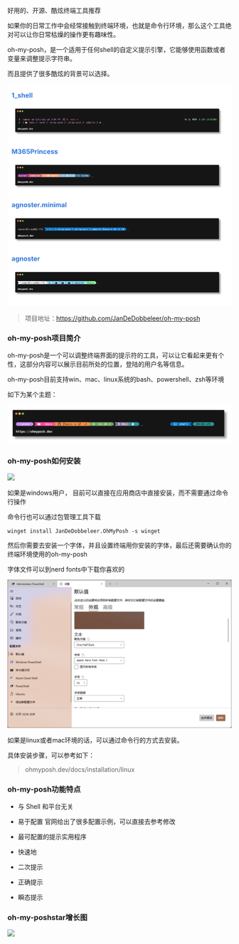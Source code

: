 好用的、开源、酷炫终端工具推荐

如果你的日常工作中会经常接触到终端环境，也就是命令行环境，那么这个工具绝对可以让你日常枯燥的操作更有趣味性。

oh-my-posh，是一个适用于任何shell的自定义提示引擎，它能够使用函数或者变量来调整提示字符串。

而且提供了很多酷炫的背景可以选择。

![部分背景](image.png)

>项目地址：https://github.com/JanDeDobbeleer/oh-my-posh

### oh-my-posh项目简介

oh-my-posh是一个可以调整终端界面的提示符的工具，可以让它看起来更有个性，这部分内容可以展示目前所处的位置，登陆的用户名等信息。

oh-my-posh目前支持win、mac、linux系统的bash、powershell、zsh等环境

如下为某个主题：

![](image-1.png)

### oh-my-posh如何安装

 ![](https://img.shields.io/github/downloads/JanDeDobbeleer/oh-my-posh/total?style=flat-square)

如果是windows用户， 目前可以直接在应用商店中直接安装，而不需要通过命令行操作

命令行也可以通过包管理工具下载

```
winget install JanDeDobbeleer.OhMyPosh -s winget
```
然后你需要去安装一个字体，并且设置终端用你安装的字体，最后还需要确认你的终端环境使用的oh-my-posh

字体文件可以到nerd fonts中下载你喜欢的

![](image-2.png)

如果是linux或者mac环境的话，可以通过命令行的方式去安装。

具体安装步骤，可以参考如下：

>ohmyposh.dev/docs/installation/linux


### oh-my-posh功能特点

- 与 Shell 和平台无关
- 易于配置
官网给出了很多配置示例，可以直接去参考修改

- 最可配置的提示实用程序
- 快速地
- 二次提示
- 正确提示
- 瞬态提示

### oh-my-poshstar增长图

 ![](https://img.shields.io/github/stars/JanDeDobbeleer/oh-my-posh?style=flat-square)